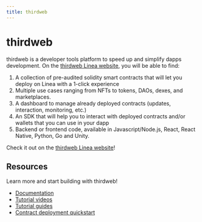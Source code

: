 ```yaml
---
title: thirdweb
---
```


# thirdweb

thirdweb is a developer tools platform to speed up and simplify dapps development. On the [thirdweb Linea website](https://thirdweb.com/linea-testnet), you will be able to find:

1. A collection of pre-audited solidity smart contracts that will let you deploy on Linea with a 1-click experience
1. Multiple use cases ranging from NFTs to tokens, DAOs, dexes, and marketplaces.
1. A dashboard to manage already deployed contracts (updates, interaction, monitoring, etc.)
1. An SDK that will help you to interact with deployed contracts and/or wallets that you can use in your dapp
1. Backend or frontend code, available in Javascript/Node.js, React, React Native, Python, Go and Unity.

Check it out on the [thirdweb Linea website](https://thirdweb.com/linea-testnet)!

## Resources

Learn more and start building with thirdweb!

- [Documentation](https://youtube.com/thirdweb)
- [Tutorial videos](https://youtube.com/thirdweb)
- [Tutorial guides](https://blog.thirdweb.com/guides)
- [Contract deployment quickstart](../../quickstart/deploy-smart-contract/thirdweb.md)
